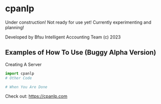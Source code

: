 # cpanlp

Under construction! Not ready for use yet! Currently experimenting and planning!

Developed by Bfsu Intelligent Accounting Team (c) 2023

## Examples of How To Use (Buggy Alpha Version)

Creating A Server

```python
import cpanlp
# Other Code

# When You Are Done
```


Check out: https://cpanlp.com